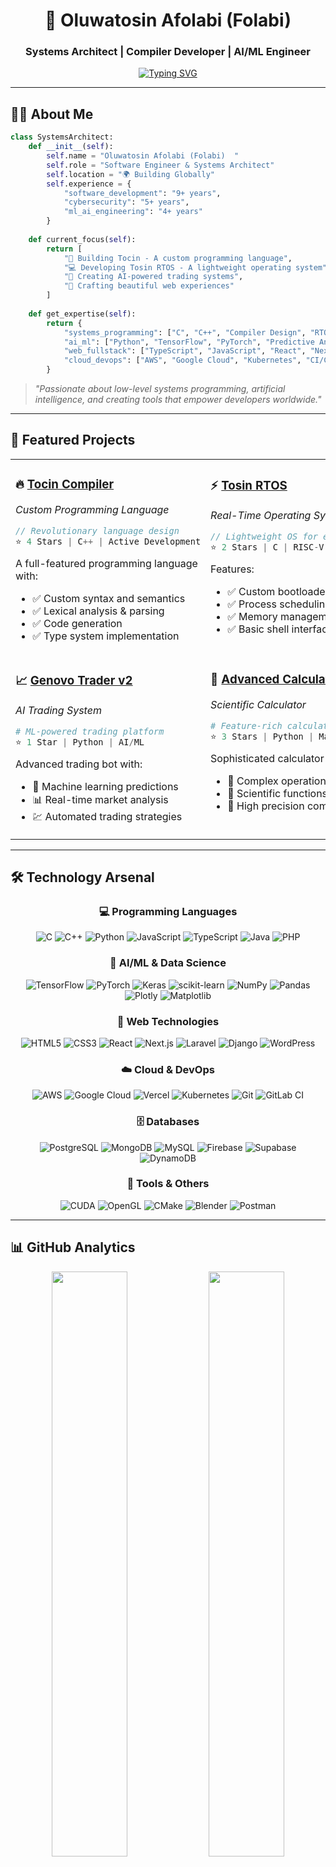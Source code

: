 <div align="center">
  
# 🚀 Oluwatosin Afolabi (Folabi)
### Systems Architect | Compiler Developer | AI/ML Engineer

[![Typing SVG](https://readme-typing-svg.demolab.com?font=Fira+Code&weight=600&size=24&duration=3000&pause=1000&color=00D9FF&center=true&vCenter=true&multiline=false&width=800&height=60&lines=Building+the+Future%2C+One+Line+at+a+Time;Custom+Programming+Languages+%7C+Operating+Systems+%7C+AI)](https://git.io/typing-svg)

</div>

---

## 👨‍💻 About Me

```python
class SystemsArchitect:
    def __init__(self):
        self.name = "Oluwatosin Afolabi (Folabi)  "
        self.role = "Software Engineer & Systems Architect"
        self.location = "🌍 Building Globally"
        self.experience = {
            "software_development": "9+ years",
            "cybersecurity": "5+ years",
            "ml_ai_engineering": "4+ years"
        }
        
    def current_focus(self):
        return [
            "🔧 Building Tocin - A custom programming language",
            "💻 Developing Tosin RTOS - A lightweight operating system",
            "🤖 Creating AI-powered trading systems",
            "🎨 Crafting beautiful web experiences"
        ]
    
    def get_expertise(self):
        return {
            "systems_programming": ["C", "C++", "Compiler Design", "RTOS"],
            "ai_ml": ["Python", "TensorFlow", "PyTorch", "Predictive Analytics"],
            "web_fullstack": ["TypeScript", "JavaScript", "React", "Next.js"],
            "cloud_devops": ["AWS", "Google Cloud", "Kubernetes", "CI/CD"]
        }
```

> *"Passionate about low-level systems programming, artificial intelligence, and creating tools that empower developers worldwide."*

---

## 🌟 Featured Projects

<div align="center">

<table>
<tr>
<td width="50%" valign="top">

### 🔥 [Tocin Compiler](https://github.com/tafolabi009/tocin-compiler)
*Custom Programming Language*

```cpp
// Revolutionary language design
⭐ 4 Stars | C++ | Active Development
```

A full-featured programming language with:
- ✅ Custom syntax and semantics
- ✅ Lexical analysis & parsing
- ✅ Code generation
- ✅ Type system implementation

</td>
<td width="50%" valign="top">

### ⚡ [Tosin RTOS](https://github.com/tafolabi009/tosin_rtos)
*Real-Time Operating System*

```c
// Lightweight OS for embedded systems
⭐ 2 Stars | C | RISC-V & x86
```

Features:
- ✅ Custom bootloader
- ✅ Process scheduling
- ✅ Memory management
- ✅ Basic shell interface

</td>
</tr>
<tr>
<td width="50%" valign="top">

### 📈 [Genovo Trader v2](https://github.com/tafolabi009/genovo_traderv2)
*AI Trading System*

```python
# ML-powered trading platform
⭐ 1 Star | Python | AI/ML
```

Advanced trading bot with:
- 🤖 Machine learning predictions
- 📊 Real-time market analysis
- 💹 Automated trading strategies

</td>
<td width="50%" valign="top">

### 🧮 [Advanced Calculator](https://github.com/tafolabi009/calculator)
*Scientific Calculator*

```python
# Feature-rich calculation engine
⭐ 3 Stars | Python | Mathematics
```

Sophisticated calculator with:
- 🔢 Complex operations
- 📐 Scientific functions
- 🎯 High precision computing

</td>
</tr>
</table>

</div>

---

## 🛠️ Technology Arsenal

<div align="center">

### 💻 Programming Languages
![C](https://img.shields.io/badge/C-%2300599C.svg?style=for-the-badge&logo=c&logoColor=white)
![C++](https://img.shields.io/badge/C++-%2300599C.svg?style=for-the-badge&logo=c%2B%2B&logoColor=white)
![Python](https://img.shields.io/badge/Python-3670A0?style=for-the-badge&logo=python&logoColor=ffdd54)
![JavaScript](https://img.shields.io/badge/JavaScript-%23323330.svg?style=for-the-badge&logo=javascript&logoColor=%23F7DF1E)
![TypeScript](https://img.shields.io/badge/TypeScript-%23007ACC.svg?style=for-the-badge&logo=typescript&logoColor=white)
![Java](https://img.shields.io/badge/Java-%23ED8B00.svg?style=for-the-badge&logo=openjdk&logoColor=white)
![PHP](https://img.shields.io/badge/PHP-%23777BB4.svg?style=for-the-badge&logo=php&logoColor=white)

### 🤖 AI/ML & Data Science
![TensorFlow](https://img.shields.io/badge/TensorFlow-%23FF6F00.svg?style=for-the-badge&logo=TensorFlow&logoColor=white)
![PyTorch](https://img.shields.io/badge/PyTorch-%23EE4C2C.svg?style=for-the-badge&logo=PyTorch&logoColor=white)
![Keras](https://img.shields.io/badge/Keras-%23D00000.svg?style=for-the-badge&logo=Keras&logoColor=white)
![scikit-learn](https://img.shields.io/badge/scikit--learn-%23F7931E.svg?style=for-the-badge&logo=scikit-learn&logoColor=white)
![NumPy](https://img.shields.io/badge/numpy-%23013243.svg?style=for-the-badge&logo=numpy&logoColor=white)
![Pandas](https://img.shields.io/badge/pandas-%23150458.svg?style=for-the-badge&logo=pandas&logoColor=white)
![Plotly](https://img.shields.io/badge/Plotly-%233F4F75.svg?style=for-the-badge&logo=plotly&logoColor=white)
![Matplotlib](https://img.shields.io/badge/Matplotlib-%23ffffff.svg?style=for-the-badge&logo=Matplotlib&logoColor=black)

### 🎨 Web Technologies
![HTML5](https://img.shields.io/badge/HTML5-%23E34F26.svg?style=for-the-badge&logo=html5&logoColor=white)
![CSS3](https://img.shields.io/badge/CSS3-%231572B6.svg?style=for-the-badge&logo=css3&logoColor=white)
![React](https://img.shields.io/badge/React-%2320232a.svg?style=for-the-badge&logo=react&logoColor=%2361DAFB)
![Next.js](https://img.shields.io/badge/Next.js-black?style=for-the-badge&logo=next.js&logoColor=white)
![Laravel](https://img.shields.io/badge/Laravel-%23FF2D20.svg?style=for-the-badge&logo=laravel&logoColor=white)
![Django](https://img.shields.io/badge/Django-%23092E20.svg?style=for-the-badge&logo=django&logoColor=white)
![WordPress](https://img.shields.io/badge/WordPress-%23117AC9.svg?style=for-the-badge&logo=WordPress&logoColor=white)

### ☁️ Cloud & DevOps
![AWS](https://img.shields.io/badge/AWS-%23FF9900.svg?style=for-the-badge&logo=amazon-aws&logoColor=white)
![Google Cloud](https://img.shields.io/badge/Google%20Cloud-%234285F4.svg?style=for-the-badge&logo=google-cloud&logoColor=white)
![Vercel](https://img.shields.io/badge/Vercel-%23000000.svg?style=for-the-badge&logo=vercel&logoColor=white)
![Kubernetes](https://img.shields.io/badge/Kubernetes-%23326ce5.svg?style=for-the-badge&logo=kubernetes&logoColor=white)
![Git](https://img.shields.io/badge/Git-%23F05033.svg?style=for-the-badge&logo=git&logoColor=white)
![GitLab CI](https://img.shields.io/badge/GitLab%20CI-%23181717.svg?style=for-the-badge&logo=gitlab&logoColor=white)

### 🗄️ Databases
![PostgreSQL](https://img.shields.io/badge/PostgreSQL-%23316192.svg?style=for-the-badge&logo=postgresql&logoColor=white)
![MongoDB](https://img.shields.io/badge/MongoDB-%234ea94b.svg?style=for-the-badge&logo=mongodb&logoColor=white)
![MySQL](https://img.shields.io/badge/MySQL-4479A1.svg?style=for-the-badge&logo=mysql&logoColor=white)
![Firebase](https://img.shields.io/badge/Firebase-a08021?style=for-the-badge&logo=firebase&logoColor=ffcd34)
![Supabase](https://img.shields.io/badge/Supabase-3ECF8E?style=for-the-badge&logo=supabase&logoColor=white)
![DynamoDB](https://img.shields.io/badge/DynamoDB-4053D6?style=for-the-badge&logo=Amazon%20DynamoDB&logoColor=white)

### 🔧 Tools & Others
![CUDA](https://img.shields.io/badge/CUDA-000000.svg?style=for-the-badge&logo=nVIDIA&logoColor=green)
![OpenGL](https://img.shields.io/badge/OpenGL-%23FFFFFF.svg?style=for-the-badge&logo=opengl)
![CMake](https://img.shields.io/badge/CMake-%23008FBA.svg?style=for-the-badge&logo=cmake&logoColor=white)
![Blender](https://img.shields.io/badge/Blender-%23F5792A.svg?style=for-the-badge&logo=blender&logoColor=white)
![Postman](https://img.shields.io/badge/Postman-FF6C37?style=for-the-badge&logo=postman&logoColor=white)

</div>

---

## 📊 GitHub Analytics

<div align="center">
  
<img width="49%" src="https://github-readme-stats.vercel.app/api?username=tafolabi009&show_icons=true&theme=tokyonight&hide_border=true&bg_color=0D1117&title_color=00D9FF&icon_color=00D9FF&text_color=FFFFFF" />
<img width="49%" src="https://nirzak-streak-stats.vercel.app/?user=tafolabi009&theme=tokyonight&hide_border=true&background=0D1117&ring=00D9FF&fire=00D9FF&currStreakLabel=00D9FF" />

<img width="49%" src="https://github-readme-stats.vercel.app/api/top-langs/?username=tafolabi009&layout=compact&theme=tokyonight&hide_border=true&bg_color=0D1117&title_color=00D9FF&text_color=FFFFFF" />
<img width="49%" src="https://github-readme-activity-graph.vercel.app/graph?username=tafolabi009&theme=tokyo-night&hide_border=true&bg_color=0D1117&color=00D9FF&line=00D9FF&point=FFFFFF" />

</div>

---

## 🏆 Achievements & Recognition

<div align="center">

![](https://github-profile-trophy.vercel.app/?username=tafolabi009&theme=tokyonight&no-frame=true&no-bg=true&margin-w=4&column=7)

</div>

<div align="center">

### 💡 Dev Wisdom
![](https://quotes-github-readme.vercel.app/api?type=horizontal&theme=tokyonight&border=true)

</div>

---

## 🤝 Connect With Me

<div align="center">

[![LinkedIn](https://img.shields.io/badge/LinkedIn-%230077B5.svg?style=for-the-badge&logo=linkedin&logoColor=white)](https://linkedin.com/in/tafolabi009)
[![Email](https://img.shields.io/badge/Email-D14836?style=for-the-badge&logo=gmail&logoColor=white)](mailto:tafolabi009@gmail.com)
[![X](https://img.shields.io/badge/X-000000.svg?style=for-the-badge&logo=X&logoColor=white)](https://x.com/tafolabi009)
[![Facebook](https://img.shields.io/badge/Facebook-%231877F2.svg?style=for-the-badge&logo=Facebook&logoColor=white)](https://facebook.com/tafolabi009)
[![Instagram](https://img.shields.io/badge/Instagram-%23E4405F.svg?style=for-the-badge&logo=Instagram&logoColor=white)](https://instagram.com/tafolabi009)
[![Portfolio](https://img.shields.io/badge/Portfolio-%23000000.svg?style=for-the-badge&logo=firefox&logoColor=white)](https://folabi.me)
[![Codepen](https://img.shields.io/badge/Codepen-000000?style=for-the-badge&logo=codepen&logoColor=white)](https://codepen.io/tafolabi009)

</div>

---

## 📈 Contribution Graph

<div align="center">

[![Folabi's github activity graph](https://github-readme-activity-graph.vercel.app/graph?username=tafolabi009&theme=tokyo-night&hide_border=true&bg_color=0D1117&color=00D9FF&line=00D9FF&point=FFFFFF)](https://github.com/tafolabi009)

</div>

---

## 💰 Support My Work

<div align="center">

If you find my projects helpful or interesting, consider supporting my work! ☕

[![Buy Me A Coffee](https://img.shields.io/badge/Buy%20Me%20a%20Coffee-ffdd00?style=for-the-badge&logo=buy-me-a-coffee&logoColor=black)](https://buymeacoffee.com/tafolabi009)

</div>

---

<div align="center">

### 📊 Profile Views

[![](https://visitcount.itsvg.in/api?id=tafolabi009&icon=2&color=6)](https://visitcount.itsvg.in)

### ⭐ From [tafolabi009](https://github.com/tafolabi009) with 💙

*"Code is poetry written in logic"*

</div>
